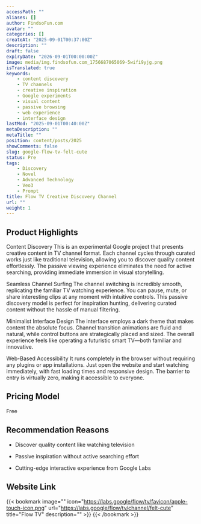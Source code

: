 ```yaml
---
accessPath: ""
aliases: []
author: FindsoFun.com
avatar: ""
categories: []
createAt: "2025-09-01T00:37:00Z"
description: ""
draft: false
expiryDate: "2026-09-01T00:00:00Z"
image: media/img.findsofun.com_1756687065069-5wifi9yjg.png
isTranslated: true
keywords:
    - content discovery
    - TV channels
    - creative inspiration
    - Google experiments
    - visual content
    - passive browsing
    - web experience
    - interface design
lastMod: "2025-09-01T00:40:00Z"
metaDescription: ""
metaTitle: ""
position: content/posts/2025
showComments: false
slug: google-flow-tv-felt-cute
status: Pre
tags:
    - Discovery
    - Novel
    - Advanced Technology
    - Veo3
    - Prompt
title: Flow TV Creative Discovery Channel
url: ""
weight: 1
---
```

## Product Highlights
Content Discovery
This is an experimental Google project that presents creative content in TV channel format. Each channel cycles through curated works just like traditional television, allowing you to discover quality content effortlessly. The passive viewing experience eliminates the need for active searching, providing immediate immersion in visual storytelling.

Seamless Channel Surfing
The channel switching is incredibly smooth, replicating the familiar TV watching experience. You can pause, mute, or share interesting clips at any moment with intuitive controls. This passive discovery model is perfect for inspiration hunting, delivering curated content without the hassle of manual filtering.

Minimalist Interface Design
The interface employs a dark theme that makes content the absolute focus. Channel transition animations are fluid and natural, while control buttons are strategically placed and sized. The overall experience feels like operating a futuristic smart TV—both familiar and innovative.

Web-Based Accessibility
It runs completely in the browser without requiring any plugins or app installations. Just open the website and start watching immediately, with fast loading times and responsive design. The barrier to entry is virtually zero, making it accessible to everyone.

## Pricing Model
<!--more-->Free

## Recommendation Reasons
- Discover quality content like watching television

- Passive inspiration without active searching effort

- Cutting-edge interactive experience from Google Labs

## Website Link
{{< bookmark image="<no value>" icon="https://labs.google/flow/tv/favicon/apple-touch-icon.png" url="https://labs.google/flow/tv/channel/felt-cute" title="Flow TV" description="" >}}
{{< /bookmark >}}


